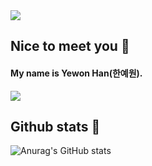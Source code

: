 <img src="https://capsule-render.vercel.app/api?type=waving&color=6E8AFC&height=200&section=header&text=Yewoonn%20Github🌟&fontSize=70" />


## Nice to meet you 👋
#### My name is Yewon Han(한예원).
<a href="https://github.com/devxb/gitanimals">
  <img src="https://render.gitanimals.org/farms/yewoonn"/>
</a>

## Github stats 🐾
![Anurag's GitHub stats](https://github-readme-stats.vercel.app/api?username=yewoonn&show_icons=true&theme=transparent)


<!--
**yewoonn/yewoonn** is a ✨ _special_ ✨ repository because its `README.md` (this file) appears on your GitHub profile.

Here are some ideas to get you started:

- 🔭 I’m currently working on ...
- 🌱 I’m currently learning ...
- 👯 I’m looking to collaborate on ...
- 🤔 I’m looking for help with ...
- 💬 Ask me about ...
- 📫 How to reach me: ...
- 😄 Pronouns: ...
- ⚡ Fun fact: ...
-->
